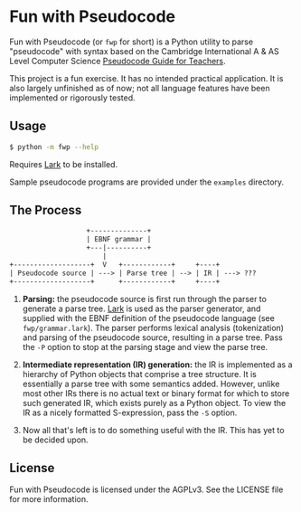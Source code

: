 # Fun with Pseudocode

Fun with Pseudocode (or `fwp` for short) is a Python utility to parse
"pseudocode" with syntax based on the Cambridge International A & AS Level
Computer Science [Pseudocode Guide for Teachers](https://www.cambridgeinternational.org/Images/697401-2026-pseudocode-guide-for-teachers.pdf).

This project is a fun exercise. It has no intended practical application. It is
also largely unfinished as of now; not all language features have been
implemented or rigorously tested.

## Usage

```sh
$ python -m fwp --help
```

Requires [Lark](https://github.com/lark-parser/lark) to be installed.

Sample pseudocode programs are provided under the `examples` directory.

## The Process

```txt
                   +--------------+
                   | EBNF grammar |
                   +---|----------+
                       |
+-------------------+  V   +------------+     +----+
| Pseudocode source | ---> | Parse tree | --> | IR | ---> ???
+-------------------+      +------------+     +----+
```

1. **Parsing:** the pseudocode source is first run through the parser to
   generate a parse tree. [Lark](https://github.com/lark-parser/lark) is used as
   the parser generator, and supplied with the EBNF definition of the pseudocode
   language (see `fwp/grammar.lark`). The parser performs lexical analysis
   (tokenization) and parsing of the pseudocode source, resulting in a parse
   tree. Pass the `-P` option to stop at the parsing stage and view the parse
   tree.

2. **Intermediate representation (IR) generation:** the IR is implemented as a
   hierarchy of Python objects that comprise a tree structure. It is essentially
   a parse tree with some semantics added. However, unlike most other IRs there
   is no actual text or binary format for which to store such generated IR,
   which exists purely as a Python object. To view the IR as a nicely formatted
   S-expression, pass the `-S` option.

3. Now all that's left is to do something useful with the IR. This has yet to be
   decided upon.

## License

Fun with Pseudocode is licensed under the AGPLv3. See the LICENSE file for more
information.

